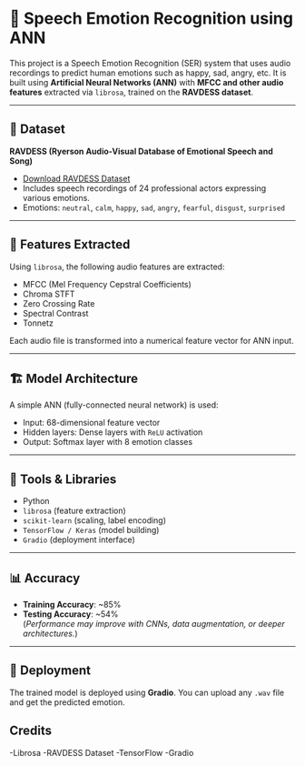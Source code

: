 # 🎤 Speech Emotion Recognition using ANN

This project is a Speech Emotion Recognition (SER) system that uses audio recordings to predict human emotions such as happy, sad, angry, etc. It is built using **Artificial Neural Networks (ANN)** with **MFCC and other audio features** extracted via `librosa`, trained on the **RAVDESS dataset**.

---

## 📁 Dataset

**RAVDESS (Ryerson Audio-Visual Database of Emotional Speech and Song)**  
- [Download RAVDESS Dataset](https://zenodo.org/record/1188976)  
- Includes speech recordings of 24 professional actors expressing various emotions.  
- Emotions: `neutral`, `calm`, `happy`, `sad`, `angry`, `fearful`, `disgust`, `surprised`

---

## 🧠 Features Extracted

Using `librosa`, the following audio features are extracted:
- MFCC (Mel Frequency Cepstral Coefficients)
- Chroma STFT
- Zero Crossing Rate
- Spectral Contrast
- Tonnetz

Each audio file is transformed into a numerical feature vector for ANN input.

---

## 🏗️ Model Architecture

A simple ANN (fully-connected neural network) is used:
- Input: 68-dimensional feature vector
- Hidden layers: Dense layers with `ReLU` activation
- Output: Softmax layer with 8 emotion classes

---

## 🔧 Tools & Libraries

- Python
- `librosa` (feature extraction)
- `scikit-learn` (scaling, label encoding)
- `TensorFlow / Keras` (model building)
- `Gradio` (deployment interface)

---

## 📊 Accuracy

- **Training Accuracy**: ~85%  
- **Testing Accuracy**: ~54%  
(*Performance may improve with CNNs, data augmentation, or deeper architectures.*)

---

## 🚀 Deployment

The trained model is deployed using **Gradio**. You can upload any `.wav` file and get the predicted emotion.

## Credits
-Librosa
-RAVDESS Dataset
-TensorFlow
-Gradio

